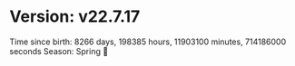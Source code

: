 # Version: v22.7.17
Time since birth: 8266 days, 198385 hours, 11903100 minutes, 714186000 seconds
Season: Spring 🌸

